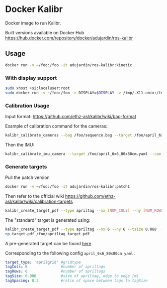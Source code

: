 # Docker Kalibr

Docker image to run Kalibr.

Built versions available on Docker Hub https://hub.docker.com/repository/docker/adujardin/ros-kalibr

## Usage

```sh
docker run -v ~/foo:/foo -it adujardin/ros-kalibr:kinetic
```

### With display support

```sh
sudo xhost +si:localuser:root
sudo docker run -v ~/foo:/foo -e DISPLAY=$DISPLAY -v /tmp/.X11-unix:/tmp/.X11-unix -it adujardin/ros-kalibr:kinetic
```

### Calibration Usage

Input format: https://github.com/ethz-asl/kalibr/wiki/bag-format


Example of calibration command for the cameras:

```sh
kalibr_calibrate_cameras --bag /foo/sequence.bag --target /foo/april_6x6_80x80cm.yaml --models 'pinhole-radtan' 'pinhole-radtan' --topics /cam0/image_raw /cam1/image_raw --dont-show-report
```

Then the IMU:

```sh
kalibr_calibrate_imu_camera --target /foo/april_6x6_80x80cm.yaml --cam camchain-sequence.yaml --imu /foo/imu.yaml --bag /foo/sequence.bag --dont-show-report
```

### Generate targets

Pull the patch version

```sh
docker run -v ~/foo:/foo -it adujardin/ros-kalibr:patch1
```

Then refer to the official wiki https://github.com/ethz-asl/kalibr/wiki/calibration-targets

```sh
kalibr_create_target_pdf --type apriltag --nx [NUM_COLS] --ny [NUM_ROWS] --tsize [TAG_WIDTH_M] --tspace [TAG_SPACING_PERCENT]
```

The "standard" target is generated using:


```sh
kalibr_create_target_pdf --type apriltag --nx 6 --ny 6 --tsize 0.088  --tspace 0.3
cp target.pdf /foo/apriltag_target.pdf
```

A pre-generated target can be found [here](https://github.com/adujardin/docker-ros-kalibr/blob/master/data/april_6x6_80x80cm.pdf)

Corresponding to the following config `april_6x6_80x80cm.yaml` :

```yaml
target_type: 'aprilgrid' #gridtype
tagCols: 6               #number of apriltags
tagRows: 6               #number of apriltags
tagSize: 0.088           #size of apriltag, edge to edge [m]
tagSpacing: 0.3          #ratio of space between tags to tagSize
```
